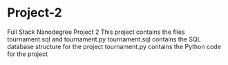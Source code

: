 # Project-2
Full Stack Nanodegree Project 2
This project contains the files tournament.sql and tournament.py
tournament.sql contains the SQL database structure for the project
tournament.py contains the Python code for the project
